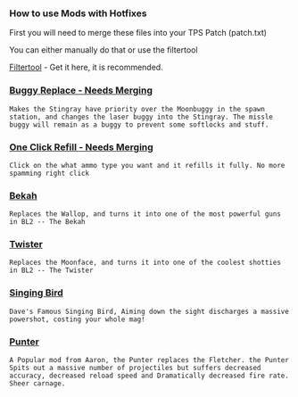 ### How to use Mods with Hotfixes

First you will need to merge these files into your TPS Patch (patch.txt)

You can either manually do that or use the filtertool

[Filtertool](https://www.youtube.com/watch?v=zJ4qI4U_lE0&t=1s/) - Get it here, it is recommended.


### [Buggy Replace - Needs Merging](https://raw.githubusercontent.com/BLCM/BLCMods/master/Pre%20Sequel%20Mods/Laxlife/BuggyReplace.txt)

```
Makes the Stingray have priority over the Moonbuggy in the spawn station, and changes the laser buggy into the Stingray. The missle buggy will remain as a buggy to prevent some softlocks and stuff.
```

### [One Click Refill - Needs Merging](https://raw.githubusercontent.com/BLCM/BLCMods/master/Pre%20Sequel%20Mods/Laxlife/oneclickrefill.txt)

```
Click on the what ammo type you want and it refills it fully. No more spamming right click
```
### [Bekah](https://raw.githubusercontent.com/BLCM/BLCMods/master/Pre%20Sequel%20Mods/Laxlife/bekah.txt)

```
Replaces the Wallop, and turns it into one of the most powerful guns in BL2 -- The Bekah
```
### [Twister](https://raw.githubusercontent.com/BLCM/BLCMods/master/Pre%20Sequel%20Mods/Laxlife/Twister.txt)

```
Replaces the Moonface, and turns it into one of the coolest shotties in BL2 -- The Twister
```
### [Singing Bird](https://raw.githubusercontent.com/BLCM/BLCMods/master/Pre%20Sequel%20Mods/Laxlife/singingbird.txt)

```
Dave's Famous Singing Bird, Aiming down the sight discharges a massive powershot, costing your whole mag!  
```
### [Punter](https://raw.githubusercontent.com/BLCM/BLCMods/master/Pre%20Sequel%20Mods/Laxlife/Punter.txt)

```
A Popular mod from Aaron, the Punter replaces the Fletcher. the Punter Spits out a massive number of projectiles but suffers decreased accuracy, decreased reload speed and Dramatically decreased fire rate. Sheer carnage.
  
```
